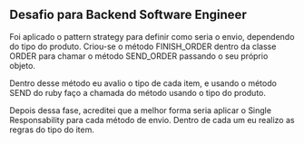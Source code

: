 ## Desafio para Backend Software Engineer

Foi aplicado o pattern strategy para definir como seria o envio, dependendo do tipo do produto. Criou-se o método FINISH_ORDER dentro da classe ORDER para chamar o método SEND_ORDER passando o seu próprio objeto.

Dentro desse método eu avalio o tipo de cada item, e usando o método SEND do ruby faço a chamada do método usando o tipo do produto. 

Depois dessa fase, acreditei que a melhor forma seria aplicar o Single Responsability para cada método de envio. Dentro de cada um eu realizo as regras do tipo do item.